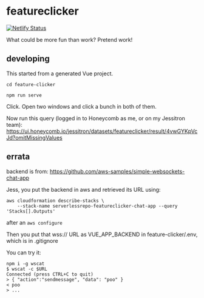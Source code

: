 # featureclicker

[![Netlify Status](https://api.netlify.com/api/v1/badges/30df406f-737e-493b-9366-49494e44a58f/deploy-status)](https://app.netlify.com/sites/featureclicker/deploys)

What could be more fun than work? Pretend work!

## developing

This started from a generated Vue project.

`cd feature-clicker`

`npm run serve`

Click. Open two windows and click a bunch in both of them.

Now run this query (logged in to Honeycomb as me, or on my Jessitron team): https://ui.honeycomb.io/jessitron/datasets/featureclicker/result/4vwGYKpVcJd?omitMissingValues


## errata

backend is from: https://github.com/aws-samples/simple-websockets-chat-app

Jess, you put the backend in aws and retrieved its URL using:
```
aws cloudformation describe-stacks \
    --stack-name serverlessrepo-featureclicker-chat-app --query 'Stacks[].Outputs'
```
after an `aws configure`

Then you put that wss:// URL as VUE_APP_BACKEND in feature-clicker/.env, which is in .gitignore

You can try it:

```
npm i -g wscat
$ wscat -c $URL
Connected (press CTRL+C to quit)
> { "action":"sendmessage", "data": "poo" }
< poo
> ...
```
